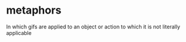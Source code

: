 metaphors
=========

In which gifs are applied to an object or action to which it is not literally applicable
